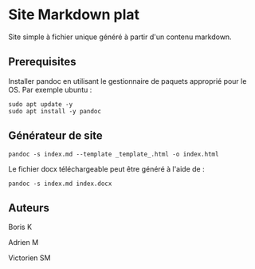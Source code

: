 # Site Markdown plat
Site simple à fichier unique généré à partir d'un contenu markdown. 

## Prerequisites
Installer pandoc en utilisant le gestionnaire de paquets approprié pour le OS. Par exemple ubuntu :
```
sudo apt update -y
sudo apt install -y pandoc
```

## Générateur de site
```
pandoc -s index.md --template _template_.html -o index.html
```

Le fichier docx téléchargeable peut être généré à l'aide de :
```
pandoc -s index.md index.docx
```

## Auteurs
Boris K

Adrien M

Victorien SM
